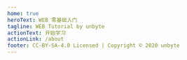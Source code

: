```yaml
---
home: true
heroText: WEB 零基础入门
tagline: WEB Tutorial by unbyte
actionText: 开始学习
actionLink: /about
footer: CC-BY-SA-4.0 Licensed | Copyright © 2020 unbyte
---
```


